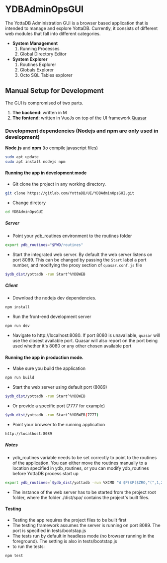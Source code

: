 # YDBAdminOpsGUI

The YottaDB Administration GUI is a browser based application that is intended to manage and explore YottaDB. Currently, it consists of different web modules that fall into different categories.

 - **System  Management**
    1. Running Processes
    2. Global Directory Editor
 - **System Explorer**
    1. Routines Explorer
    2. Globals Explorer
    3. Octo SQL Tables explorer

## Manual Setup for Development
The GUI is compromised of two parts. 
 1. **The backend**: written in M
 2. **The fontend**: written in VueJs on top of the UI framework [Quasar](https://quasar.dev/)

### Development dependencies (Nodejs and npm are only used in development)
**Node.js** and **npm** (to compile javascript files)
```bash
sudo apt update
sudo apt install nodejs npm
```


#### Running the app in development mode
- Git clone the project in any working directory. 
```bash
git clone https://gitlab.com/YottaDB/UI/YDBAdminOpsGUI.git
```

- Change dirctory
```bash
cd YDBAdminOpsGUI
```

##### Server
- Point your ydb_routines environment  to the routines folder
```bash
export ydb_routines="$PWD/routines"
```
- Start the integrated web server. 
By default the web server listens on port 8089. This can be changed by passing the ```Start``` label a port number, and modifying the proxy section of ```quasar.conf.js``` file 
```bash
$ydb_dist/yottadb -run Start^%YDBWEB
```

##### Client
- Download the nodejs dev dependencies.
```bash 
npm install
```
- Run the front-end development server
```bash
npm run dev
```
- Navigate to http://localhost:8080. If port 8080 is unavailable, ```quasar``` will use the closest available port.  Quasar will also report on the port being used whether it's 8080 or any other chosen available port 


#### Running the app in production mode.
- Make sure you build the application
 ```bash
 npm run build
 ```
- Start the web server using default port (8089)
```bash
$ydb_dist/yottadb -run Start^%YDBWEB
```
- Or provide a specific port (7777 for example)
```bash
$ydb_dist/yottadb -run Start^%YDBWEB(7777)
```
- Point your browser to the running application
```bash
http://localhost:8089
```
##### Notes
- ydb_routines variable needs to be set correctly to point to the routines of the application. You can either move the routines manually to a location specified in ydb_routines, 
or you can modify ydb_routines before YottaDB process start up

```bash
export ydb_routines=`$ydb_dist/yottadb -run %XCMD 'W $P($P($ZRO,"(",1,2),")")_" "_"$PWD/routines"_")"_$P($ZRO,")",2,$L($ZRO,")"))'` 
```
- The instance of the web server has to be started from the project root folder, where the folder ./dist/spa/ contains the project's built files. 

#### Testing
 - Testing the app requires the project files to be built first
 - The testing framework assumes the server is running on port 8089. The port is specified in tests/bootstap.js
 - The tests run by default in headless mode (no browser running in the foreground). The setting is also in tests/bootstap.js
 - to run the tests:
 ```bash
 npm test
 ``` 